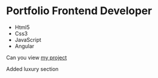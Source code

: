 # Portfolio Frontend Developer
- Html5
- Css3
- JavaScript
- Angular

Can you view [my project](https://kodtolika.github.io/cars-hw/) 

Added luxury section
